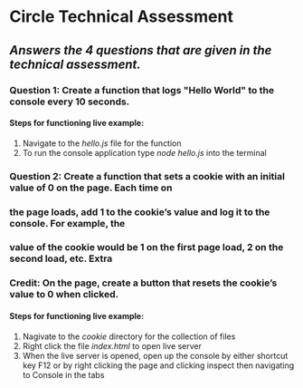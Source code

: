 # Circle Technical Assessment

## _Answers the 4 questions that are given in the technical assessment._

### Question 1: Create a function that logs "Hello World" to the console every 10 seconds.
#### Steps for functioning live example:
 1. Navigate to the _hello.js_ file for the function
 2. To run the console application type _node hello.js_ into the terminal

### Question 2: Create a function that sets a cookie with an initial value of 0 on the page. Each time on
### the page loads, add 1 to the cookie’s value and log it to the console. For example, the
### value of the cookie would be 1 on the first page load, 2 on the second load, etc. Extra
### Credit: On the page, create a button that resets the cookie’s value to 0 when clicked.
#### Steps for functioning live example:
1. Nagivate to the _cookie_ directory for the collection of files
2. Right click the file _index.html_ to open live server
3. When the live server is opened, open up the console by either shortcut key F12 or by right clicking the page and clicking inspect then navigating to Console in the tabs